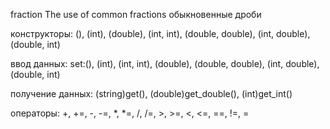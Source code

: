 fraction
The use of common fractions обыкновенные дроби

конструкторы: (), (int), (double), (int, int), (double, double), (int, double), (double, int)

ввод данных: set:(), (int), (int, int), (double), (double, double), (int, double), (double, int)

получение данных: (string)get(), (double)get_double(), (int)get_int()

операторы: +, +=, -, -=, *, *=, /, /=, >, >=, <, <=, ==, !=, =
